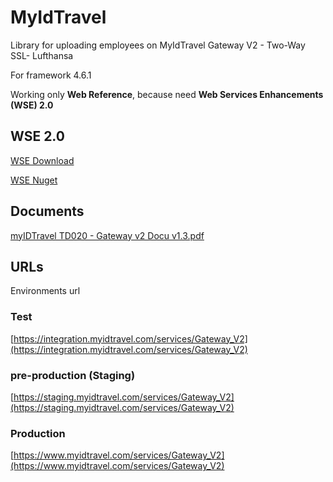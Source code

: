 # MyIdTravel
Library for uploading employees on MyIdTravel Gateway V2 - Two-Way SSL- Lufthansa

For framework 4.6.1 

Working only **Web Reference**, because need **Web Services Enhancements (WSE) 2.0**

## WSE 2.0
[WSE Download](https://www.microsoft.com/en-us/download/details.aspx?id=23689)

[WSE Nuget](https://www.nuget.org/packages/Microsoft.Web.Services2/)


## Documents
[myIDTravel TD020 - Gateway v2 Docu v1.3.pdf](https://github.com/afonsoft/MyIdTravel/blob/master/myIDTravel%20TS%20-%20StaffProfiles%20Upload%20v1.9.0.pdf)

## URLs
Environments url
### Test
[https://integration.myidtravel.com/services/Gateway_V2](https://integration.myidtravel.com/services/Gateway_V2)  
### pre-production (Staging)
[https://staging.myidtravel.com/services/Gateway_V2](https://staging.myidtravel.com/services/Gateway_V2)  
### Production
[https://www.myidtravel.com/services/Gateway_V2](https://www.myidtravel.com/services/Gateway_V2)  
